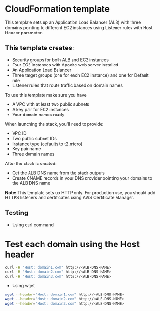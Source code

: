 # CloudFormation template 

This template sets up an Application Load Balancer (ALB) with three domains pointing to different EC2 instances using Listener rules with Host Header parameter.

## This template creates:

* Security groups for both ALB and EC2 instances
* Four EC2 instances with Apache web server installed
* An Application Load Balancer
* Three target groups (one for each EC2 instance) and one for Default rule
* Listener rules that route traffic based on domain names

To use this template make sure you have:

* A VPC with at least two public subnets
* A key pair for EC2 instances
* Your domain names ready

When launching the stack, you'll need to provide:

* VPC ID
* Two public subnet IDs
* Instance type (defaults to t2.micro)
* Key pair name
* Three domain names

After the stack is created:

* Get the ALB DNS name from the stack outputs
* Create CNAME records in your DNS provider pointing your domains to the ALB DNS name

**Note:** This template sets up HTTP only. For production use, you should add HTTPS listeners and certificates using AWS Certificate Manager.

## Testing

* Using curl command
    
# Test each domain using the Host header

```bash
curl -H "Host: domain1.com" http://<ALB-DNS-NAME>
curl -H "Host: domain2.com" http://<ALB-DNS-NAME>
curl -H "Host: domain3.com" http://<ALB-DNS-NAME>
```

* Using wget

```bash    
wget --header="Host: domain1.com" http://<ALB-DNS-NAME>
wget --header="Host: domain2.com" http://<ALB-DNS-NAME>
wget --header="Host: domain3.com" http://<ALB-DNS-NAME>
```